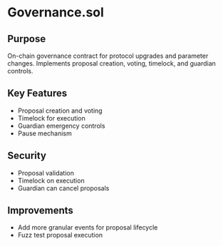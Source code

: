 # Governance.sol

## Purpose
On-chain governance contract for protocol upgrades and parameter changes. Implements proposal creation, voting, timelock, and guardian controls.

## Key Features
- Proposal creation and voting
- Timelock for execution
- Guardian emergency controls
- Pause mechanism

## Security
- Proposal validation
- Timelock on execution
- Guardian can cancel proposals

## Improvements
- Add more granular events for proposal lifecycle
- Fuzz test proposal execution
